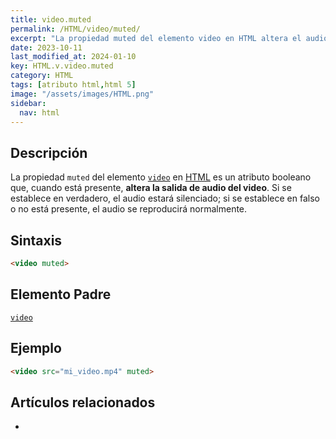 ```yaml
---
title: video.muted
permalink: /HTML/video/muted/
excerpt: "La propiedad muted del elemento video en HTML altera el audio del video. Silencia el audio si está presente."
date: 2023-10-11
last_modified_at: 2024-01-10
key: HTML.v.video.muted
category: HTML
tags: [atributo html,html 5]
image: "/assets/images/HTML.png"
sidebar:
  nav: html
---
```


## Descripción


La propiedad `muted` del elemento [`video`](https://www.w3api.com/HTML/video/) en [HTML](https://www.manualweb.net/html/) es un atributo booleano que, cuando está presente, **altera la salida de audio del video**. Si se establece en verdadero, el audio estará silenciado; si se establece en falso o no está presente, el audio se reproducirá normalmente.


## Sintaxis


```html
<video muted>

```


## Elemento Padre


[`video`](https://www.w3api.com/HTML/video/)


## Ejemplo


```html
<video src="mi_video.mp4" muted>

```


## Artículos relacionados

- 

